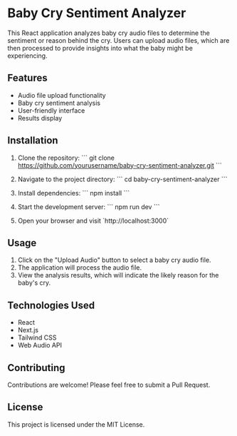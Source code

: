 # Baby Cry Sentiment Analyzer

This React application analyzes baby cry audio files to determine the sentiment or reason behind the cry. Users can upload audio files, which are then processed to provide insights into what the baby might be experiencing.

## Features

- Audio file upload functionality
- Baby cry sentiment analysis
- User-friendly interface
- Results display

## Installation

1. Clone the repository:
   \`\`\`
   git clone https://github.com/yourusername/baby-cry-sentiment-analyzer.git
   \`\`\`

2. Navigate to the project directory:
   \`\`\`
   cd baby-cry-sentiment-analyzer
   \`\`\`

3. Install dependencies:
   \`\`\`
   npm install
   \`\`\`

4. Start the development server:
   \`\`\`
   npm run dev
   \`\`\`

5. Open your browser and visit \`http://localhost:3000\`

## Usage

1. Click on the "Upload Audio" button to select a baby cry audio file.
2. The application will process the audio file.
3. View the analysis results, which will indicate the likely reason for the baby's cry.

## Technologies Used

- React
- Next.js
- Tailwind CSS
- Web Audio API

## Contributing

Contributions are welcome! Please feel free to submit a Pull Request.

## License

This project is licensed under the MIT License.

